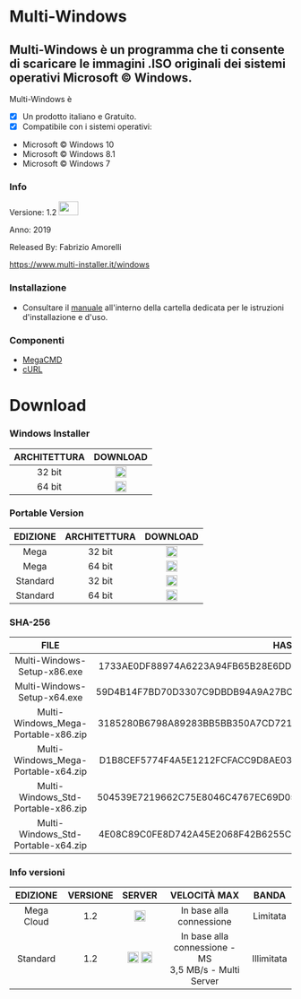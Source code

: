 ﻿# Multi-Windows
## Multi-Windows è un programma che ti consente di scaricare le immagini .ISO originali dei sistemi operativi Microsoft © Windows.

Multi-Windows è 

- [x] Un prodotto italiano e Gratuito.
- [x] Compatibile con i sistemi operativi:
- Microsoft © Windows 10
- Microsoft © Windows 8.1
- Microsoft © Windows 7

### Info

Versione: 1.2 <img src="https://www.multi-installer.it/img/new.gif" width="35px" height="25px">

Anno: 2019

Released By: Fabrizio Amorelli

https://www.multi-installer.it/windows

### Installazione
- Consultare il [manuale](manuali/Multi-Windows.pdf) all'interno della cartella dedicata per le istruzioni d'installazione e d'uso.

### Componenti
- [MegaCMD](https://mega.nz/cmd)
- [cURL](https://curl.haxx.se)

# Download
### Windows Installer

| ARCHITETTURA                                                          | DOWNLOAD                                                          |
|:----------------------------------------------------------------:|:----------------------------------------------------------------:|
| 32 bit	| <a href="https://www.multi-installer.it/windows/download.php?id=F32"><img src="https://static.thenounproject.com/png/29074-200.png" width="20" height="20"></a> |
| 64 bit	| <a href="https://www.multi-installer.it/windows/download.php?id=F64"><img src="https://static.thenounproject.com/png/29074-200.png" width="20" height="20"></a> |

### Portable Version
| EDIZIONE | ARCHITETTURA | DOWNLOAD |
|:----------------------------------------------------------------:|:----------------------------------------------------------------:|:----------------------------------------------------------------:|
| Mega | 32 bit	| <a href="https://www.multi-installer.it/windows/download.php?id=1"><img src="https://static.thenounproject.com/png/29074-200.png" width="20" height="20"></a> |
| Mega | 64 bit	| <a href="https://www.multi-installer.it/windows/download.php?id=2"><img src="https://static.thenounproject.com/png/29074-200.png" width="20" height="20"></a> |
| Standard | 32 bit	| <a href="https://www.multi-installer.it/windows/download.php?id=3"><img src="https://static.thenounproject.com/png/29074-200.png" width="20" height="20"></a> |
| Standard | 64 bit	| <a href="https://www.multi-installer.it/windows/download.php?id=4"><img src="https://static.thenounproject.com/png/29074-200.png" width="20" height="20"></a> |


### SHA-256

| FILE                                                          | HASH                                                          |
|:----------------------------------------------------------------:|:----------------------------------------------------------------:|
| Multi-Windows-Setup-x86.exe	| 1733AE0DF88974A6223A94FB65B28E6DD8C393410B720348892C40363D3784EB |
| Multi-Windows-Setup-x64.exe	| 59D4B14F7BD70D3307C9DBDB94A9A27BCA11557471D64C09A9B806864B1C5967 |
| Multi-Windows_Mega-Portable-x86.zip	| 3185280B6798A89283BB5BB350A7CD721E3B3E6037919D933AC59E8A45A936D3 |
| Multi-Windows_Mega-Portable-x64.zip	| D1B8CEF5774F4A5E1212FCFACC9D8AE03BBED39B46B71B394AFFCBA59EF04A19 |
| Multi-Windows_Std-Portable-x86.zip | 504539E7219662C75E8046C4767EC69D0538B9DC1BA5CD7B7C24DA133B2E614E |
| Multi-Windows_Std-Portable-x64.zip | 4E08C89C0FE8D742A45E2068F42B6255C85A6C42FC3F3FBF8A62DA471C842645 |

### Info versioni

| EDIZIONE | VERSIONE | SERVER | VELOCITÀ MAX	| BANDA |
|:-------:|:-------:|:-------:|:-------:|:-------:|
| Mega Cloud | 1.2 | <img src="https://www.multi-installer.it/windows/img-win/Mega.png" title="Mega Cloud" width="20" height="20" > | In base alla connessione	| Limitata |
| Standard | 1.2 | <img src="https://www.multi-installer.it/windows/img-win/Windows.png" title="Official Microsoft" width="20" height="20" > <img src="https://www.multi-installer.it/windows/img-win/Multi.png" title="Multi Server" width="20" height="20" > | In base alla connessione - MS<br>3,5 MB/s - Multi Server	| Illimitata |
